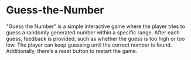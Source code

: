 # Guess-the-Number
"Guess the Number" is a simple interactive game where the player tries to guess a randomly generated number within a specific range. After each guess, feedback is provided, such as whether the guess is too high or too low. The player can keep guessing until the correct number is found. Additionally, there’s a reset button to restart the game.
